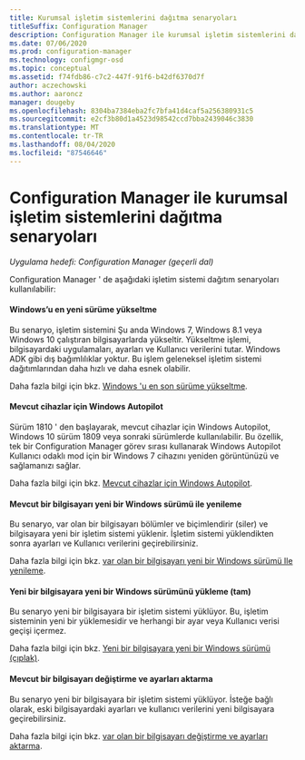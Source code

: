 ```yaml
---
title: Kurumsal işletim sistemlerini dağıtma senaryoları
titleSuffix: Configuration Manager
description: Configuration Manager ile kurumsal işletim sistemlerini dağıtmaya yönelik çeşitli senaryolar hakkında bilgi edinin.
ms.date: 07/06/2020
ms.prod: configuration-manager
ms.technology: configmgr-osd
ms.topic: conceptual
ms.assetid: f74fdb86-c7c2-447f-91f6-b42df6370d7f
author: aczechowski
ms.author: aaroncz
manager: dougeby
ms.openlocfilehash: 8304ba7384eba2fc7bfa41d4caf5a256380931c5
ms.sourcegitcommit: e2cf3b80d1a4523d98542ccd7bba2439046c3830
ms.translationtype: MT
ms.contentlocale: tr-TR
ms.lasthandoff: 08/04/2020
ms.locfileid: "87546646"
---
```

# <a name="scenarios-to-deploy-enterprise-operating-systems-with-configuration-manager"></a>Configuration Manager ile kurumsal işletim sistemlerini dağıtma senaryoları

*Uygulama hedefi: Configuration Manager (geçerli dal)*

Configuration Manager ' de aşağıdaki işletim sistemi dağıtım senaryoları kullanılabilir:  

#### <a name="upgrade-windows-to-the-latest-version"></a>Windows’u en yeni sürüme yükseltme
Bu senaryo, işletim sistemini Şu anda Windows 7, Windows 8.1 veya Windows 10 çalıştıran bilgisayarlarda yükseltir. Yükseltme işlemi, bilgisayardaki uygulamaları, ayarları ve Kullanıcı verilerini tutar. Windows ADK gibi dış bağımlılıklar yoktur. Bu işlem geleneksel işletim sistemi dağıtımlarından daha hızlı ve daha esnek olabilir.  

Daha fazla bilgi için bkz. [Windows 'u en son sürüme yükseltme](upgrade-windows-to-the-latest-version.md).

#### <a name="windows-autopilot-for-existing-devices"></a>Mevcut cihazlar için Windows Autopilot
<!--3607717, fka 1358333-->
Sürüm 1810 ' den başlayarak, mevcut cihazlar için Windows Autopilot, Windows 10 sürüm 1809 veya sonraki sürümlerde kullanılabilir. Bu özellik, tek bir Configuration Manager görev sırası kullanarak Windows Autopilot Kullanıcı odaklı mod için bir Windows 7 cihazını yeniden görüntünüzü ve sağlamanızı sağlar.

Daha fazla bilgi için bkz. [Mevcut cihazlar için Windows Autopilot](../../../autopilot/existing-devices.md).

#### <a name="refresh-an-existing-computer-with-a-new-version-of-windows"></a>Mevcut bir bilgisayarı yeni bir Windows sürümü ile yenileme
Bu senaryo, var olan bir bilgisayarı bölümler ve biçimlendirir (siler) ve bilgisayara yeni bir işletim sistemi yüklenir. İşletim sistemi yüklendikten sonra ayarları ve Kullanıcı verilerini geçirebilirsiniz.  

Daha fazla bilgi için bkz. [var olan bir bilgisayarı yeni bir Windows sürümü Ile yenileme](refresh-an-existing-computer-with-a-new-version-of-windows.md).


#### <a name="install-a-new-version-of-windows-on-a-new-computer-bare-metal"></a>Yeni bir bilgisayara yeni bir Windows sürümünü yükleme (tam)
Bu senaryo yeni bir bilgisayara bir işletim sistemi yüklüyor. Bu, işletim sisteminin yeni bir yüklemesidir ve herhangi bir ayar veya Kullanıcı verisi geçişi içermez.  

Daha fazla bilgi için bkz. [Yeni bir bilgisayara yeni bir Windows sürümü (çıplak)](install-new-windows-version-new-computer-bare-metal.md).


#### <a name="replace-an-existing-computer-and-transfer-settings"></a>Mevcut bir bilgisayarı değiştirme ve ayarları aktarma
Bu senaryo yeni bir bilgisayara bir işletim sistemi yüklüyor. İsteğe bağlı olarak, eski bilgisayardaki ayarları ve kullanıcı verilerini yeni bilgisayara geçirebilirsiniz.  

Daha fazla bilgi için bkz. [var olan bir bilgisayarı değiştirme ve ayarları aktarma](replace-an-existing-computer-and-transfer-settings.md).


